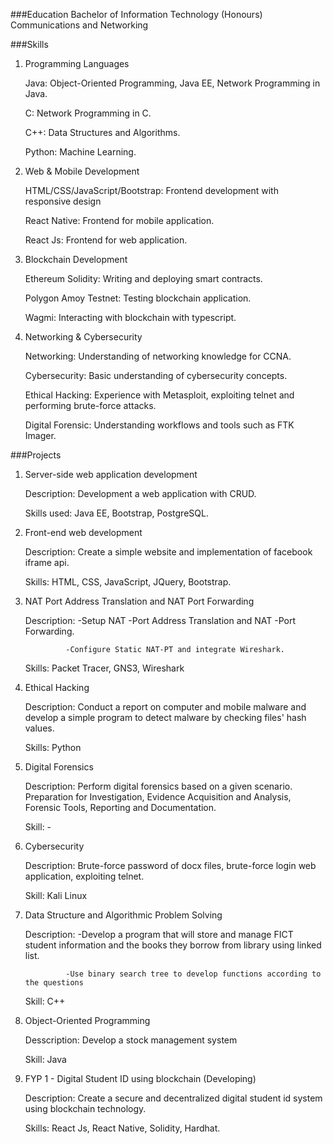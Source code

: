###Education
Bachelor of Information Technology (Honours) Communications and Networking

###Skills
1. Programming Languages

   Java: Object-Oriented Programming, Java EE, Network Programming in Java.

   C: Network Programming in C.
   
   C++: Data Structures and Algorithms.
   
   Python: Machine Learning.
   
3. Web & Mobile Development
   
   HTML/CSS/JavaScript/Bootstrap: Frontend development with responsive design
   
   React Native: Frontend for mobile application.
   
   React Js: Frontend for web application.
   
5. Blockchain Development
   
   Ethereum Solidity: Writing and deploying smart contracts.
   
   Polygon Amoy Testnet: Testing blockchain application.
   
   Wagmi: Interacting with blockchain with typescript.
   
7. Networking & Cybersecurity
   
   Networking: Understanding of networking knowledge for CCNA.
   
   Cybersecurity: Basic understanding of cybersecurity concepts.
   
   Ethical Hacking: Experience with Metasploit, exploiting telnet and performing brute-force attacks.
   
   Digital Forensic: Understanding workflows and tools such as FTK Imager.

###Projects
1. Server-side web application development
 
   Description: Development a web application with CRUD.
   
   Skills used: Java EE, Bootstrap, PostgreSQL.

2. Front-end web development
    
   Description: Create a simple website and implementation of facebook iframe api.
   
   Skills: HTML, CSS, JavaScript, JQuery, Bootstrap.

3. NAT Port Address Translation and NAT Port Forwarding

   Description: -Setup NAT -Port Address Translation and NAT -Port Forwarding.
   
                -Configure Static NAT-PT and integrate Wireshark.

   Skills: Packet Tracer, GNS3, Wireshark

5. Ethical Hacking

   Description: Conduct a report on computer and mobile malware and develop a simple program to detect malware by checking files' hash values.

   Skills: Python

6. Digital Forensics

   Description: Perform digital forensics based on a given scenario. Preparation for Investigation, Evidence Acquisition and Analysis, Forensic Tools, Reporting and Documentation.

   Skill: -

7. Cybersecurity

   Description: Brute-force password of docx files, brute-force login web application, exploiting telnet.

   Skill: Kali Linux

8. Data Structure and Algorithmic Problem Solving

   Description: -Develop a program that will store and manage FICT student information and the books they borrow from library using linked list.

                -Use binary search tree to develop functions according to the questions

   Skill: C++

9. Object-Oriented Programming

   Desscription: Develop a stock management system

   Skill: Java

10. FYP 1 - Digital Student ID using blockchain (Developing)

    Description: Create a secure and decentralized digital student id system using blockchain technology.

    Skills: React Js, React Native, Solidity, Hardhat.
